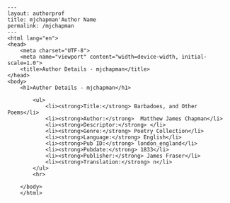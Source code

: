 
    ---
    layout: authorprof
    title: mjchapman'Author Name 
    permalink: /mjchapman
    ---
    <html lang="en">
    <head>
        <meta charset="UTF-8">
        <meta name="viewport" content="width=device-width, initial-scale=1.0">
        <title>Author Details - mjchapman</title>
    </head>
    <body>
        <h1>Author Details - mjchapman</h1>
        
            <ul>
                <li><strong>Title:</strong> Barbadoes, and Other Poems</li>
                <li><strong>Author:</strong>  Matthew James Chapman</li>
                <li><strong>Descriptor:</strong> </li>
                <li><strong>Genre:</strong> Poetry Collection</li>
                <li><strong>Language:</strong> English</li>
                <li><strong>Pub ID:</strong> london_england</li>
                <li><strong>Pubdate:</strong> 1833</li>
                <li><strong>Publisher:</strong> James Fraser</li>
                <li><strong>Translation:</strong> n</li>
            </ul>
            <hr>
            
        </body>
        </html>
        